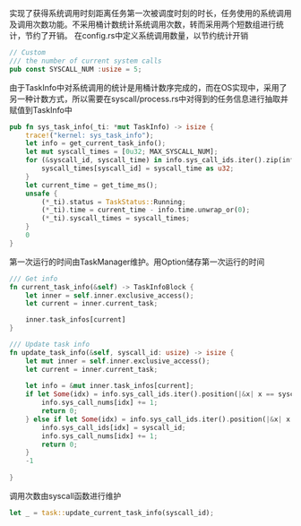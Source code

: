 实现了获得系统调用时刻距离任务第一次被调度时刻的时长，任务使用的系统调用及调用次数功能。不采用桶计数统计系统调用次数，转而采用两个短数组进行统计，节约了开销。
在config.rs中定义系统调用数量，以节约统计开销
~~~Rust
// Custom
/// the number of current system calls
pub const SYSCALL_NUM :usize = 5;
~~~

由于TaskInfo中对系统调用的统计是用桶计数序完成的，而在OS实现中，采用了另一种计数方式，所以需要在syscall/process.rs中对得到的任务信息进行抽取并赋值到TaskInfo中
~~~Rust
pub fn sys_task_info(_ti: *mut TaskInfo) -> isize {
    trace!("kernel: sys_task_info");
    let info = get_current_task_info();
    let mut syscall_times = [0u32; MAX_SYSCALL_NUM];
    for (&syscall_id, syscall_time) in info.sys_call_ids.iter().zip(info.sys_call_nums) {
        syscall_times[syscall_id] = syscall_time as u32;
    }
    let current_time = get_time_ms();
    unsafe {
        (*_ti).status = TaskStatus::Running;
        (*_ti).time = current_time - info.time.unwrap_or(0);
        (*_ti).syscall_times = syscall_times;
    }
    0
}
~~~

第一次运行的时间由TaskManager维护。用Option<usize>储存第一次运行的时间
~~~Rust
/// Get info
fn current_task_info(&self) -> TaskInfoBlock {
    let inner = self.inner.exclusive_access();
    let current = inner.current_task;

    inner.task_infos[current]
}

/// Update task info
fn update_task_info(&self, syscall_id: usize) -> isize {
    let mut inner = self.inner.exclusive_access();
    let current = inner.current_task;
    
    let info = &mut inner.task_infos[current];
    if let Some(idx) = info.sys_call_ids.iter().position(|&x| x == syscall_id) {
        info.sys_call_nums[idx] += 1;
        return 0;
    } else if let Some(idx) = info.sys_call_ids.iter().position(|&x| x == 0) {
        info.sys_call_ids[idx] = syscall_id;
        info.sys_call_nums[idx] += 1;
        return 0;
    }
    -1
    
}
~~~

调用次数由syscall函数进行维护
~~~Rust
let _ = task::update_current_task_info(syscall_id);
~~~